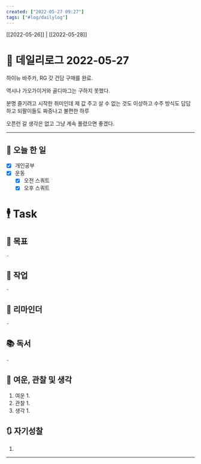 ```yaml
---
created: ["2022-05-27 09:27"]
tags: ["#log/dailylog"]
---
```


[[2022-05-26]] | [[2022-05-28]]

# 📅 데일리로그  2022-05-27
하이뉴 바주카,  RG 갓 건담 구매를 완료. 

역시나 가오가이거와 골디마그는 구하지 못했다.

분명 즐기려고 시작한 취미인데 제 값 주고 살 수 없는 것도 이상하고 수주 방식도 답답하고 되팔이들도 짜증나고 불편한 하루

오픈런 갈 생각은 없고 그냥 계속 풀렸으면 좋겠다.

---
## 🔷 오늘 한 일
- [x] 개인공부
- [x] 운동
	- [x] 오전 스쿼트
	- [x] 오후 스쿼트

# 🕴 Task
## 🎯 목표
	- 
## 🚀 작업
	- 
## 📕 리마인더
	- 
## 📚 독서
	- 
##  💬 여운, 관찰 및 생각
1. 여운
	1. 
2. 관찰
	1. 
3. 생각
	1. 
## 🔃 자기성찰
1. 
---

